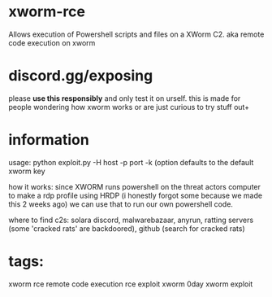 # xworm-rce
Allows execution of Powershell scripts and files on a XWorm C2.
aka remote code execution on xworm


# discord.gg/exposing

please **use this responsibly** and only test it on urself. this is made for people wondering how xworm works or are just curious to try stuff out+


# information

usage: python exploit.py -H host -p port -k (option defaults to the default xworm key

how it works: since XWORM runs powershell on the threat actors computer to make a rdp profile using HRDP (i honestly forgot some because we made this 2 weeks ago) we can use that to run our own powershell code.

where to find c2s: solara discord, malwarebazaar, anyrun, ratting servers (some 'cracked rats' are backdoored), github (search for cracked rats)

# tags:

xworm rce remote code execution rce exploit xworm 0day xworm exploit
